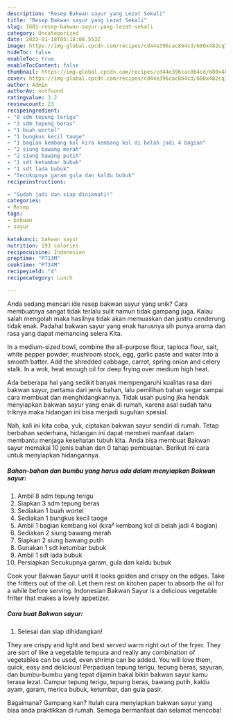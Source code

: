 ```yaml
---
description: "Resep Bakwan sayur yang Lezat Sekali"
title: "Resep Bakwan sayur yang Lezat Sekali"
slug: 1681-resep-bakwan-sayur-yang-lezat-sekali
category: Uncategorized
date: 2023-01-18T05:18:08.553Z
image: https://img-global.cpcdn.com/recipes/cd44e396cac864cd/680x482cq70/bakwan-sayur-foto-resep-utama.jpg
hideToc: false
enableToc: true
enableTocContent: false
thumbnail: https://img-global.cpcdn.com/recipes/cd44e396cac864cd/680x482cq70/bakwan-sayur-foto-resep-utama.jpg
cover: https://img-global.cpcdn.com/recipes/cd44e396cac864cd/680x482cq70/bakwan-sayur-foto-resep-utama.jpg
author: Admin
authorAv: notfound
ratingvalue: 3.2
reviewcount: 23
recipeingredient:
- "8 sdm tepung terigu"
- "3 sdm tepung beras"
- "1 buah wortel"
- "1 bungkus kecil taoge"
- "1 bagian kembang kol kira kembang kol di belah jadi 4 bagian"
- "2 siung bawang merah"
- "2 siung bawang putih"
- "1 sdt ketumbar bubuk"
- "1 sdt lada bubuk"
- "Secukupnya garam gula dan kaldu bubuk"
recipeinstructions:

- "Sudah jadi dan siap dinikmati!"
categories:
- Resep
tags:
- bakwan
- sayur

katakunci: bakwan sayur 
nutrition: 193 calories
recipecuisine: Indonesian
preptime: "PT13M"
cooktime: "PT34M"
recipeyield: "4"
recipecategory: Lunch

---
```





Anda sedang mencari ide resep bakwan sayur yang unik? Cara membuatnya sangat tidak terlalu sulit namun tidak gampang juga. Kalau salah mengolah maka hasilnya tidak akan memuaskan dan justru cenderung tidak enak. Padahal bakwan sayur yang enak harusnya sih punya aroma dan rasa yang dapat memancing selera Kita.





In a medium-sized bowl, combine the all-purpose flour, tapioca flour, salt, white pepper powder, mushroom stock, egg, garlic paste and water into a smooth batter. Add the shredded cabbage, carrot, spring onion and celery stalk. In a wok, heat enough oil for deep frying over medium high heat.

Ada beberapa hal yang sedikit banyak mempengaruhi kualitas rasa dari bakwan sayur, pertama dari jenis bahan, lalu pemilihan bahan segar sampai cara membuat dan menghidangkannya. Tidak usah pusing jika hendak menyiapkan bakwan sayur yang enak di rumah, karena asal sudah tahu triknya maka hidangan ini bisa menjadi suguhan spesial.






Nah, kali ini kita coba, yuk, ciptakan bakwan sayur sendiri di rumah. Tetap berbahan sederhana, hidangan ini dapat memberi manfaat dalam membantu menjaga kesehatan tubuh kita. Anda bisa membuat Bakwan sayur memakai 10 jenis bahan dan 0 tahap pembuatan. Berikut ini cara untuk menyiapkan hidangannya.

<!--inarticleads1-->

##### Bahan-bahan dan bumbu yang harus ada dalam menyiapkan Bakwan sayur:

1. Ambil 8 sdm tepung terigu
1. Siapkan 3 sdm tepung beras
1. Sediakan 1 buah wortel
1. Sediakan 1 bungkus kecil taoge
1. Ambil 1 bagian kembang kol (kira² kembang kol di belah jadi 4 bagian)
1. Sediakan 2 siung bawang merah
1. Siapkan 2 siung bawang putih
1. Gunakan 1 sdt ketumbar bubuk
1. Ambil 1 sdt lada bubuk
1. Persiapkan Secukupnya garam, gula dan kaldu bubuk


Cook your Bakwan Sayur until it looks golden and crispy on the edges. Take the fritters out of the oil. Let them rest on kitchen paper to absorb the oil for a while before serving. Indonesian Bakwan Sayur is a delicious vegetable fritter that makes a lovely appetizer. 

<!--inarticleads2-->

##### Cara buat Bakwan sayur:


1. Selesai dan siap dihidangkan!

They are crispy and light and best served warm right out of the fryer. They are sort of like a vegetable tempura and really any combination of vegetables can be used, even shrimp can be added. You will love them, quick, easy and delicious! Perpaduan tepung terigu, tepung beras, sayuran, dan bumbu-bumbu yang tepat dijamin bakal bikin bakwan sayur kamu terasa lezat. Campur tepung terigu, tepung beras, bawang putih, kaldu ayam, garam, merica bubuk, ketumbar, dan gula pasir. 

Bagaimana? Gampang kan? Itulah cara menyiapkan bakwan sayur yang bisa anda praktikkan di rumah. Semoga bermanfaat dan selamat mencoba!
